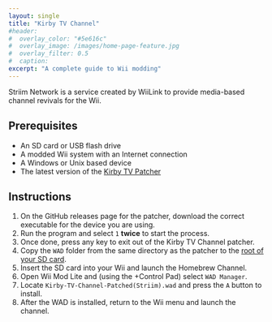 ```yaml
---
layout: single
title: "Kirby TV Channel"
#header:
#  overlay_color: "#5e616c"
#  overlay_image: /images/home-page-feature.jpg
#  overlay_filter: 0.5
#  caption:
excerpt: "A complete guide to Wii modding"
---
```


Striim Network is a service created by WiiLink to provide media-based channel revivals for the Wii.

## Prerequisites

- An SD card or USB flash drive
- A modded Wii system with an Internet connection
- A Windows or Unix based device
- The latest version of the [Kirby TV Patcher](https://github.com/StriimNetwork/Kirby-TV-Channel-Patcher/releases)

## Instructions

1. On the GitHub releases page for the patcher, download the correct executable for the device you are using.
2. Run the program and select `1` **twice** to start the process.
3. Once done, press any key to exit out of the Kirby TV Channel patcher.
4. Copy the `WAD` folder from the same directory as the patcher to the [root of your SD card](https://i.imgur.com/QXHIvOz.jpg).
5. Insert the SD card into your Wii and launch the Homebrew Channel.
6. Open Wii Mod Lite and (using the +Control Pad) select `WAD Manager`.
7. Locate `Kirby-TV-Channel-Patched(Striim).wad` and press the `A` button to install.
8. After the WAD is installed, return to the Wii menu and launch the channel.
